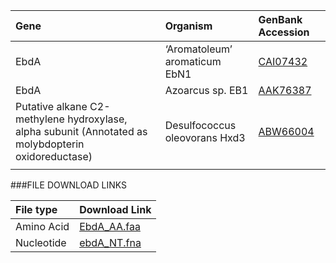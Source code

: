 
 Gene | Organism | GenBank Accession |
 :--- | :---------- | :---------- |
| EbdA | ‘Aromatoleum’ aromaticum EbN1 | [CAI07432](http://www.ncbi.nlm.nih.gov/protein/CAI07432) |
| EbdA | Azoarcus sp. EB1 | [AAK76387](http://www.ncbi.nlm.nih.gov/protein/AAK76387) |
| Putative alkane C2-methylene hydroxylase, alpha subunit (Annotated as molybdopterin oxidoreductase)| Desulfococcus oleovorans Hxd3 | [ABW66004](http://www.ncbi.nlm.nih.gov/protein/ABW66004) |
| []() | | |

###FILE DOWNLOAD LINKS

 File type | Download Link |
 :--- | :---------- | 
| Amino Acid | [EbdA_AA.faa](amino_acid/EbdA_AA.faa) |
| Nucleotide | [ebdA_NT.fna](nucleotide/ebdA_NT.fna) |
